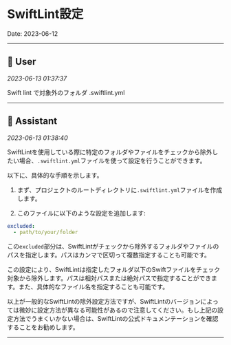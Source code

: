 # SwiftLint設定

Date: 2023-06-12

---

## 👤 User
*2023-06-13 01:37:37*

Swift lint で対象外のフォルダ .swiftlint.yml

---

## 🤖 Assistant
*2023-06-13 01:38:40*

SwiftLintを使用している際に特定のフォルダやファイルをチェックから除外したい場合、`.swiftlint.yml`ファイルを使って設定を行うことができます。

以下に、具体的な手順を示します。

1. まず、プロジェクトのルートディレクトリに`.swiftlint.yml`ファイルを作成します。

2. このファイルに以下のような設定を追加します:

```yaml
excluded: 
  - path/to/your/folder
```
この`excluded`部分は、SwiftLintがチェックから除外するフォルダやファイルのパスを指定します。パスはカンマで区切って複数指定することも可能です。

この設定により、SwiftLintは指定したフォルダ以下のSwiftファイルをチェック対象から除外します。パスは相対パスまたは絶対パスで指定することができます。また、具体的なファイル名を指定することも可能です。

以上が一般的なSwiftLintの除外設定方法ですが、SwiftLintのバージョンによっては微妙に設定方法が異なる可能性があるので注意してください。もし上記の設定方法でうまくいかない場合は、SwiftLintの公式ドキュメンテーションを確認することをお勧めします。

---
